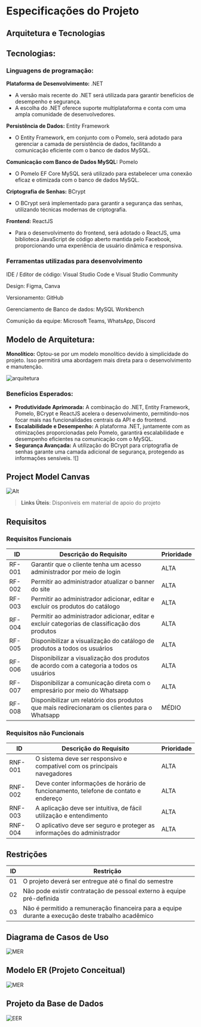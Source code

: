# Especificações do Projeto

## Arquitetura e Tecnologias

## Tecnologias:

### Linguagens de programação:

**Plataforma de Desenvolvimento:** .NET

- A versão mais recente do .NET será utilizada para garantir benefícios de desempenho e segurança.
- A escolha do .NET oferece suporte multiplataforma e conta com uma ampla comunidade de desenvolvedores.

**Persistência de Dados:** Entity Framework

- O Entity Framework, em conjunto com o Pomelo, será adotado para gerenciar a camada de persistência de dados, facilitando a comunicação eficiente com o banco de dados MySQL.

**Comunicação com Banco de Dados MySQL:** Pomelo

- O Pomelo EF Core MySQL será utilizado para estabelecer uma conexão eficaz e otimizada com o banco de dados MySQL.

**Criptografia de Senhas:** BCrypt

- O BCrypt será implementado para garantir a segurança das senhas, utilizando técnicas modernas de criptografia.

**Frontend:** ReactJS

- Para o desenvolvimento do frontend, será adotado o ReactJS, uma biblioteca JavaScript de código aberto mantida pelo Facebook, proporcionando uma experiência de usuário dinâmica e responsiva.

### Ferramentas utilizadas para desenvolvimento

IDE / Editor de código: Visual Studio Code e Visual Studio Community

Design: Figma, Canva

Versionamento: GitHub

Gerenciamento de Banco de dados: MySQL Workbench

Comunição da equipe: Microsoft Teams, WhatsApp, Discord

## **Modelo de Arquitetura:**

**Monolítico:** Optou-se por um modelo monolítico devido à simplicidade do projeto. Isso permitirá uma abordagem mais direta para o desenvolvimento e manutenção.

![arquitetura](/Imgs/monolito.png)

### **Benefícios Esperados:**

- **Produtividade Aprimorada:** A combinação do .NET, Entity Framework, Pomelo, BCrypt e ReactJS acelera o desenvolvimento, permitindo-nos focar mais nas funcionalidades centrais da API e do frontend.
- **Escalabilidade e Desempenho:** A plataforma .NET, juntamente com as otimizações proporcionadas pelo Pomelo, garantirá escalabilidade e desempenho eficientes na comunicação com o MySQL.
- **Segurança Avançada:** A utilização do BCrypt para criptografia de senhas garante uma camada adicional de segurança, protegendo as informações sensíveis.
  ![]

## Project Model Canvas

![Alt](/Imgs/PMC.png)

> **Links Úteis**:
> Disponíveis em material de apoio do projeto

## Requisitos

### Requisitos Funcionais

| ID     | Descrição do Requisito                                                                         | Prioridade |
| ------ | ---------------------------------------------------------------------------------------------- | ---------- |
| RF-001 | Garantir que o cliente tenha um acesso administrador por meio de login                         | ALTA       |
| RF-002 | Permitir ao administrador atualizar o banner do site                                           | ALTA       |
| RF-003 | Permitir ao administrador adicionar, editar e excluir os produtos do catálogo                  | ALTA       |
| RF-004 | Permitir ao administrador adicionar, editar e excluir categorias de classificação dos produtos |ALTA        |
| RF-005 | Disponibilizar a visualização do catálogo de produtos a todos os usuários                      | ALTA       |
| RF-006 | Disponibilizar a visualização dos produtos de acordo com a categoria a todos os usuários       | ALTA       |
| RF-007 | Disponibilizar a comunicação direta com o empresário por meio do Whatsapp                      | ALTA       |
| RF-008 | Disponibilizar um relatório dos produtos que mais redirecionaram os clientes para o Whatsapp   | MÉDIO      |

### Requisitos não Funcionais

| ID      | Descrição do Requisito                                                              | Prioridade |
| ------- | ----------------------------------------------------------------------------------- | ---------- |
| RNF-001 | O sistema deve ser responsivo e compatível com os principais navegadores            | ALTA       |
| RNF-002 | Deve conter informações de horário de funcionamento, telefone de contato e endereço | ALTA       |
| RNF-003 | A aplicação deve ser intuitiva, de fácil utilização e entendimento                  | ALTA       |
| RNF-004 | O aplicativo deve ser seguro e proteger as informações do administrador             | ALTA       |

## Restrições

| ID  | Restrição                                                                                          |
| --- | -------------------------------------------------------------------------------------------------- |
| 01  | O projeto deverá ser entregue até o final do semestre                                              |
| 02  | Não pode existir contratação de pessoal externo à equipe pré-definida                              |
| 03  | Não é permitido a remuneração financeira para a equipe durante a execução deste trabalho acadêmico |

## Diagrama de Casos de Uso

![MER](/Imgs/caso-de-uso.png)

## Modelo ER (Projeto Conceitual)

![MER](/Imgs/mer.png)

## Projeto da Base de Dados

![EER](/Imgs/eer.png)
